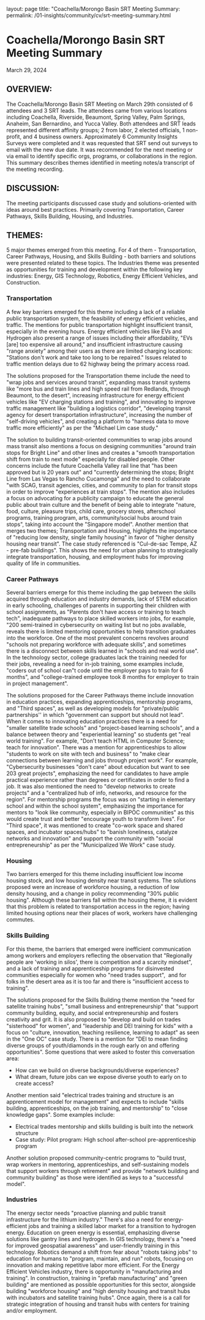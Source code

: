 
layout: page 
title: "Coachella/Morongo Basin SRT Meeting
Summary: permalink: /01-insights/community/cv/srt-meeting-summary.html

# Coachella/Morongo Basin SRT Meeting Summary

March 29, 2024

## **OVERVIEW:**

The Coachella/Morongo Basin SRT Meeting on March 29th consisted of 6
attendees and 3 SRT leads. The attendees came from various locations
including Coachella, Riverside, Beaumont, Spring Valley, Palm Springs,
Anaheim, San Bernardino, and Yucca Valley. Both attendees and SRT leads
represented different affinity groups; 2 from labor, 2 elected
officials, 1 non-profit, and 4 business owners. Approximately 6
Community Insights Surveys were completed and it was requested that SRT
send out surveys to email with the new due date. It was recommended for
the next meeting or via email to identify specific orgs, programs, or
collaborations in the region. This summary describes themes identified
in meeting notes/a transcript of the meeting
recording.

## **DISCUSSION:**

The meeting participants discussed case study and solutions-oriented
with ideas around best practices. Primarily covering Transportation,
Career Pathways, Skills Building, Housing, and
Industries.

## **THEMES:**

5 major themes emerged from this meeting. For 4 of them -
Transportation, Career Pathways, Housing, and Skills Building - both
barriers and solutions were presented related to these topics. The
Industries theme was presented as opportunities for training and
development within the following key industries: Energy, GIS Technology,
Robotics, Energy Efficient Vehicles, and Construction.

### **Transportation**

A few key barriers emerged for this theme including a lack of a
reliable public transportation system, the feasibility of energy
efficient vehicles, and traffic. The mentions for public transportation
highlight insufficient transit, especially in the evening hours. Energy
efficient vehicles like EVs and Hydrogen also present a range of issues
including their affordability, \"EVs \[are\] too expensive all around,\"
and insufficient infrastructure causing \"range anxiety\" among their
users as there are limited charging locations: \"Stations don\'t work
and take too long to be repaired.\" Issues related to traffic mention
delays due to 62 highway being the primary access
road.

The solutions proposed for the Transportation theme include the need to
\"wrap jobs and services around transit\", expanding mass transit
systems like \"more bus and train lines and high speed rail from
Redlands, through Beaumont, to the desert\", increasing infrastructure
for energy efficient vehicles like \"EV charging stations and
training\", and innovating to improve traffic management like \"building
a logistics corridor\", \"developing transit agency for desert
transportation infrastructure\", increasing the number of \"self-driving
vehicles\", and creating a platform to \"harness data to move traffic
more efficiently\" as per the \"Michael Lim case
study.\"

The solution to building transit-oriented communities to wrap jobs
around mass transit also mentions a focus on designing communities
\"around train stops for Bright Line\" and other lines and creates a
\"smooth transportation shift from train to next mode\" especially for
disabled people. Other concerns include the future Coachella Valley rail
line that \"has been approved but is 20 years out\" and \"currently
determining the stops; Bright Line from Las Vegas to Rancho Cucamonga\"
and the need to collaborate \"with SCAG, transit agencies, cities, and
community to plan for transit stops in order to improve \"experiences at
train stops\". The mention also includes a focus on advocating for a
publicity campaign to educate the general public about train culture and
the benefit of being able to integrate \"nature, food, culture, pleasure
trips, child care, grocery stores, afterschool programs, training
program, arts, community/social hubs around train stops\", taking into
account the \"Singapore model\". Another mention that merges two themes;
Transportation and Housing, highlights the importance of \"reducing low
density, single family housing\" in favor of \"higher density housing
near transit\". The case study referenced is \"Cul-de-sac Tempe, AZ -
pre-fab buildings\". This shows the need for urban planning to
strategically integrate transportation, housing, and employment hubs for
improving quality of life in
communities.

### **Career Pathways**

Several barriers emerge for this theme including the gap between the
skills acquired through education and industry demands, lack of STEM
education in early schooling, challenges of parents in supporting their
children with school assignments, as \"Parents don\'t have access or
training to teach tech\", inadequate pathways to place skilled workers
into jobs, for example, \"200 semi-trained in cybersecurity on waiting
list but no jobs available, reveals there is limited mentoring
opportunities to help transition graduates into the workforce. One of
the most prevalent concerns revolves around \"schools not preparing
workforce with adequate skills\", and sometimes there is a disconnect
between skills learned in \"schools and real world use\". In the
technology sector, college graduates lack the training needed for their
jobs, revealing a need for in-job training, some examples include,
\"coders out of school can\"t code until the employer pays to train for
6 months\", and \"college-trained employee took 8 months for employer to
train in project
management\".

The solutions proposed for the Career Pathways theme include innovation
in education practices, expanding apprenticeships, mentorship programs,
and \"Third spaces\", as well as developing models for \"private/public
partnerships\'\' in which \"government can support but should not
lead\". When it comes to innovating education practices there is a need
for \"smaller satellite trade schools\" and \"project-based learning
schools\", and a balance between theory and \"experiential learning\" so
students get \"real world training\". For example, \"Don\'t teach HTML
in Computer Science; teach for innovation\". There was a mention for
apprenticeships to allow \"students to work on site with tech and
business\" to \"make clear connections between learning and jobs through
project work\". For example, \"Cybersecurity businesses \"don\'t care\"
about education but want to see 203 great projects\", emphasizing the
need for candidates to have ample practical experience rather than
degrees or certificates in order to find a job. It was also mentioned
the need to \"develop networks to create projects\" and a \"centralized
hub of info, networks, and resource for the region\". For mentorship
programs the focus was on \"starting in elementary school and within the
school system\", emphasizing the importance for mentors to \"look like
community, especially in BIPOC communities\" as this would create trust
and better \"encourage youth to transform lives\". For \"Third space\",
it was mentioned to create \"co-work space and shared spaces, and
incubator spaces/hubs\" to \"banish loneliness, catalyze networks and
innovation\" and support the community with \"social entrepreneurship\"
as per the \"Municipalized We Work\" case
study.

### **Housing**

Two barriers emerged for this theme including insufficient low income
housing stock, and low housing density near transit systems. The
solutions proposed were an increase of workforce housing, a reduction of
low density housing, and a change in policy recommending \"30% public
housing\". Although these barriers fall within the housing theme, it is
evident that this problem is related to transportation access in the
region; having limited housing options near their places of work,
workers have challenging
commutes.

### **Skills Building**

For this theme, the barriers that emerged were inefficient
communication among workers and employers reflecting the observation
that \"Regionally people are \'working in silos\', there is competition
and a scarcity mindset\", and a lack of training and apprenticeship
programs for disinvested communities especially for women who \"need
trades support\",  and for folks in the desert area as it is too far and
there is \"insufficient access to
training\".

The solutions proposed for the Skills Building theme mention the \"need
for satellite training hubs\", \"small business and entrepreneurship\"
that \"support community building, equity, and social entrepreneurship
and fosters creativity and grit. It is also proposed to \"develop and
build on trades \"sisterhood\" for women\", and \"leadership and DEI
training for kids\" with a focus on \"culture, innovation, teaching
resilience, learning to adapt\" as seen in the \"One OC\" case study.
There is a mention for \"DEI to mean finding diverse groups of
youth/diamonds in the rough early on and offering opportunities\". Some
questions that were asked to foster this conversation
area:

-   How can we build on diverse backgrounds/diverse
    experiences?
-   What dream, future jobs can we expose diverse youth to early on to
    create access?

Another mention said \"electrical trades training and structure is an
apprenticement model for management\" and expects to include \"skills
building, apprenticeships, on the job training, and mentorship\" to
\"close knowledge gaps\". Some examples
include:

-   Electrical trades mentorship and skills building is built into the
    network structure
-   Case study: Pilot program: High school after-school
    pre-apprenticeship
    program

Another solution proposed community-centric programs to \"build trust,
wrap workers in mentoring, apprenticeships, and self-sustaining models
that support workers through retirement\" and provide \"network building
and community building\" as those were identified as keys to a
\"successful model\".

### **Industries**

The energy sector needs \"proactive planning and public transit
infrastructure for the lithium industry.\" There\'s also a need for
energy-efficient jobs and training a skilled labor market for a
transition to hydrogen energy. Education on green energy is essential,
emphasizing diverse solutions like gantry lines and hydrogen. In GIS
technology, there\'s a \"need for improved geospatial awareness\" and
user-friendly training in this technology. Robotics demand a shift from
fear about \"robots taking jobs\" to education for humans to \"program,
maintain, and run\" robots, focusing on innovation and making repetitive
labor more efficient. For the Energy Efficient Vehicles industry, there
is opportunity in \"manufacturing and training\". In construction,
training in \"prefab manufacturing\" and \"green building\" are
mentioned as possible opportunities for this sector, alongside building
\"workforce housing\" and \"high density housing and transit hubs with
incubators and satellite training hubs\". Once again, there is a call
for strategic integration of housing and transit hubs with centers for
training and/or employment.